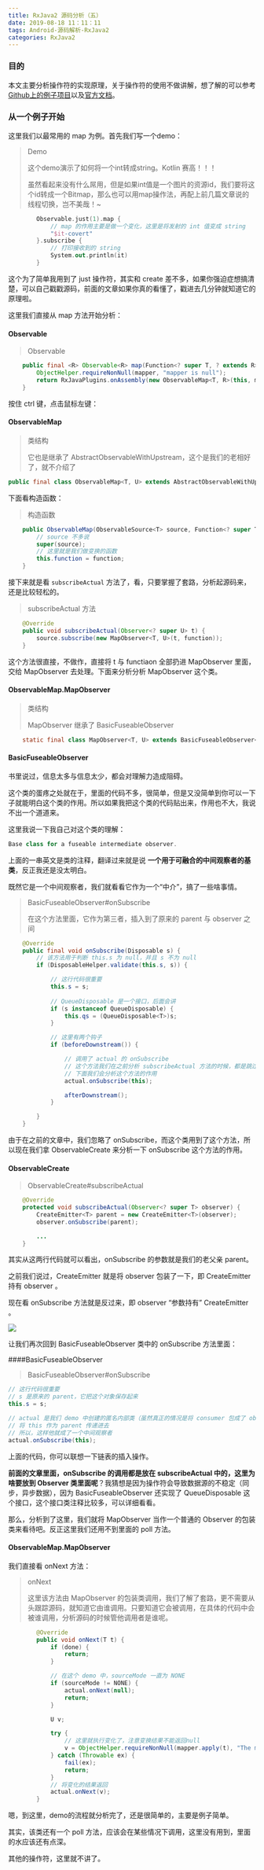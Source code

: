 ```yaml
---
title: RxJava2 源码分析（五）
date: 2019-08-18 11：11：11
tags: Android-源码解析-RxJava2
categories: RxJava2
---
```




### 目的

本文主要分析操作符的实现原理，关于操作符的使用不做讲解，想了解的可以参考[Github上的例子项目](<https://github.com/amitshekhariitbhu/RxJava2-Android-Samples>)以及[官方文档](<http://reactivex.io/documentation/operators.html>)。



### 从一个例子开始

这里我们以最常用的 map 为例。首先我们写一个demo：

> Demo
>
> 这个demo演示了如何将一个int转成string。Kotlin 赛高！！！
>
> 虽然看起来没有什么屌用，但是如果int值是一个图片的资源id，我们要将这个id转成一个Bitmap，那么也可以用map操作法，再配上前几篇文章说的线程切换，岂不美哉！~

```kotlin
        Observable.just(1).map {
            // map 的作用主要是做一个变化，这里是将发射的 int 值变成 string
            "$it-covert"
        }.subscribe {
            // 打印接收到的 string
            System.out.println(it)
        }
```

这个为了简单我用到了 just 操作符，其实和 create 差不多，如果你强迫症想搞清楚，可以自己戳戳源码，前面的文章如果你真的看懂了，戳进去几分钟就知道它的原理啦。

这里我们直接从 map 方法开始分析：

#### Observable

> Observable

```java
    public final <R> Observable<R> map(Function<? super T, ? extends R> mapper) {
        ObjectHelper.requireNonNull(mapper, "mapper is null");
        return RxJavaPlugins.onAssembly(new ObservableMap<T, R>(this, mapper));
    }
```

按住 ctrl 键，点击鼠标左键：

#### ObservableMap

> 类结构
>
> 它也是继承了 AbstractObservableWithUpstream，这个是我们的老相好了，就不介绍了

```java
public final class ObservableMap<T, U> extends AbstractObservableWithUpstream<T, U> {...}
```



下面看构造函数：

> 构造函数

```java
    public ObservableMap(ObservableSource<T> source, Function<? super T, ? extends U> function) {
        // source 不多说
        super(source);
        // 这里就是我们做变换的函数
        this.function = function;
    }
```



接下来就是看 `subscribeActual` 方法了，看，只要掌握了套路，分析起源码来，还是比较轻松的。

> subscribeActual 方法

```java
    @Override
    public void subscribeActual(Observer<? super U> t) {
        source.subscribe(new MapObserver<T, U>(t, function));
    }
```

这个方法很直接，不做作，直接将 t 与 functiaon 全部扔进 MapObserver 里面，交给 MapObserver 去处理。下面来分析分析 MapObserver 这个类。



#### ObservableMap.MapObserver

> 类结构
>
> MapObserver 继承了 BasicFuseableObserver

```java
    static final class MapObserver<T, U> extends BasicFuseableObserver<T, U> {...}
```



#### BasicFuseableObserver

书里说过，信息太多与信息太少，都会对理解力造成阻碍。

这个类的蛋疼之处就在于，里面的代码不多，很简单，但是又没简单到你可以一下子就能明白这个类的作用。所以如果我把这个类的代码贴出来，作用也不大，我说不出一个道道来。

这里我说一下我自己对这个类的理解：

```java
Base class for a fuseable intermediate observer.
```

上面的一串英文是类的注释，翻译过来就是说 **一个用于可融合的中间观察者的基类**，反正我还是没太明白。

既然它是一个中间观察者，我们就看看它作为一个“中介”，搞了一些啥事情。

> BasicFuseableObserver#onSubscribe
>
> 在这个方法里面，它作为第三者，插入到了原来的 parent 与 observer 之间

```java
    @Override
    public final void onSubscribe(Disposable s) {
        // 该方法用于判断 this.s 为 null，并且 s 不为 null
        if (DisposableHelper.validate(this.s, s)) {

            // 这行代码很重要
            this.s = s;
            
            // QueueDisposable 是一个接口，后面会讲
            if (s instanceof QueueDisposable) {
                this.qs = (QueueDisposable<T>)s;
            }

            // 这里有两个钩子
            if (beforeDownstream()) {

                // 调用了 actual 的 onSubscribe
                // 这个方法我们在之前分析 subscribeActual 方法的时候，都是跳过的
                // 下面我们会分析这个方法的作用
                actual.onSubscribe(this);

                afterDownstream();
            }

        }
    }
```

由于在之前的文章中，我们忽略了 onSubscribe，而这个类用到了这个方法，所以现在我们拿 ObservableCreate 来分析一下 onSubscribe 这个方法的作用。

#### ObservableCreate

> ObservableCreate#subscribeActual

```java
    @Override
    protected void subscribeActual(Observer<? super T> observer) {
        CreateEmitter<T> parent = new CreateEmitter<T>(observer);
        observer.onSubscribe(parent);

        ...
    }
```

其实从这两行代码就可以看出，onSubscribe 的参数就是我们的老父亲 parent。

之前我们说过，CreateEmitter 就是将 observer 包装了一下，即 CreateEmitter 持有 observer 。

现在看 onSubscribe 方法就是反过来，即 observer  “参数持有” CreateEmitter 。

![](https://github.com/aprz512/pic4aprz512/blob/master/Blog/Android-%E6%BA%90%E7%A0%81%E8%A7%A3%E6%9E%90/RxJava2/rxjava2_41.png?raw=true)

让我们再次回到 BasicFuseableObserver 类中的 onSubscribe 方法里面：

####BasicFuseableObserver

> BasicFuseableObserver#onSubscribe

```java
// 这行代码很重要
// s 是原来的 parent，它把这个对象保存起来
this.s = s;

// actual 是我们 demo 中创建的匿名内部类（虽然真正的情况是将 consumer 包成了 observer）
// 将 this 作为 parent 传递进去
// 所以，这样他就成了一个中间观察者
actual.onSubscribe(this);
```

上面的代码，你可以联想一下链表的插入操作。

**前面的文章里面，onSubscribe 的调用都是放在 subscribeActual 中的，这里为啥要放到 Observer 类里面呢**？我猜想是因为操作符会导致数据源的不稳定（同步，异步数据），因为 BasicFuseableObserver 还实现了 QueueDisposable 这个接口，这个接口类注释比较多，可以详细看看。



那么，分析到了这里，我们就将 MapObserver 当作一个普通的 Observer 的包装类来看待吧。反正这里我们还用不到里面的 poll 方法。

#### ObservableMap.MapObserver

我们直接看 onNext 方法：

> onNext
>
> 这里该方法由 MapObserver 的包装类调用，我们了解了套路，更不需要从头跟踪源码，就知道它由谁调用。只要知道它会被调用，在具体的代码中会被谁调用，分析源码的时候管他调用者是谁呢。

```java
        @Override
        public void onNext(T t) {
            if (done) {
                return;
            }

            // 在这个 demo 中，sourceMode 一直为 NONE
            if (sourceMode != NONE) {
                actual.onNext(null);
                return;
            }

            U v;

            try {
                // 这里就执行变化了，注意变换结果不能返回null
                v = ObjectHelper.requireNonNull(mapper.apply(t), "The mapper function returned a null value.");
            } catch (Throwable ex) {
                fail(ex);
                return;
            }
            // 将变化的结果返回
            actual.onNext(v);
        }
```

嗯，到这里，demo的流程就分析完了，还是很简单的，主要是例子简单。

其实，该类还有一个 poll 方法，应该会在某些情况下调用，这里没有用到，里面的水应该还有点深。

其他的操作符，这里就不讲了。